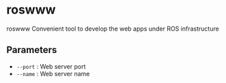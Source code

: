 roswww
======

roswww Convenient tool to develop the web apps under ROS infrastructure

## Parameters ##

* `--port` : Web server port
* `--name` : Web server name
